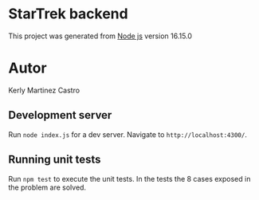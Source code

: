 # StarTrek backend

This project was generated from [Node js](https://nodejs.org/es/) version 16.15.0

# Autor

Kerly Martinez Castro

## Development server

Run `node index.js` for a dev server. Navigate to `http://localhost:4300/`.

## Running unit tests

Run `npm test` to execute the unit tests. In the tests the 8 cases exposed in the problem are solved.
